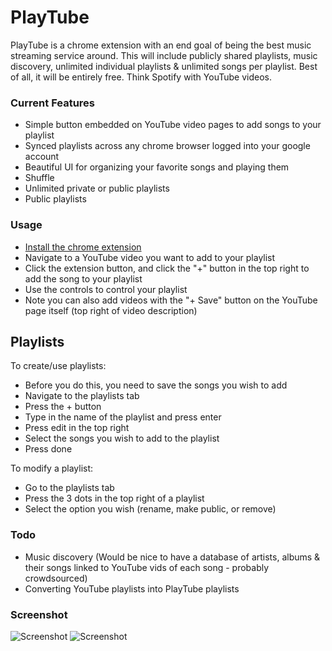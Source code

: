 # PlayTube

PlayTube is a chrome extension with an end goal of being the best music streaming service around.  This will include publicly shared playlists, music discovery, unlimited individual playlists & unlimited songs per playlist.  Best of all, it will be entirely free.  Think Spotify with YouTube videos.


### Current Features

* Simple button embedded on YouTube video pages to add songs to your playlist
* Synced playlists across any chrome browser logged into your google account
* Beautiful UI for organizing your favorite songs and playing them
* Shuffle
* Unlimited private or public playlists
* Public playlists


### Usage

* [Install the chrome extension][1]
* Navigate to a YouTube video you want to add to your playlist
* Click the extension button, and click the "+" button in the top right to add the song to your playlist
* Use the controls to control your playlist
* Note you can also add videos with the "+ Save" button on the YouTube page itself (top right of video description)

[1]: https://chrome.google.com/webstore/detail/playtube/mgcacknkafhdpbnfiokajkfcaldpdnbl


## Playlists

To create/use playlists:

* Before you do this, you need to save the songs you wish to add
* Navigate to the playlists tab
* Press the + button
* Type in the name of the playlist and press enter
* Press edit in the top right
* Select the songs you wish to add to the playlist
* Press done

To modify a playlist:

* Go to the playlists tab
* Press the 3 dots in the top right of a playlist
* Select the option you wish (rename, make public, or remove)


### Todo

* Music discovery (Would be nice to have a database of artists, albums & their songs linked to YouTube vids of each song - probably crowdsourced)
* Converting YouTube playlists into PlayTube playlists


### Screenshot

![Screenshot](http://i.imgur.com/NmYOuSt.png)
![Screenshot](http://i.imgur.com/3ZRDMlE.png)

